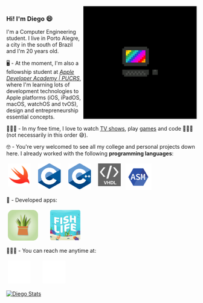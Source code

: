 
<img align="right" width="300px" src="https://github.com/DiegoHSO/DiegoHSO/blob/main/gifs/computer.gif"/>

### Hi! I'm Diego 😄

I'm a Computer Engineering student. I live in Porto Alegre, a city in the south of Brazil and I'm 20 years old.

🖥 - At the moment, I'm also a fellowship student at [*Apple Developer Academy | PUCRS*](http://www.bepid.com.br/poa/), where I'm learning lots of development technologies to Apple platforms (iOS, iPadOS, macOS, watchOS and tvOS), design and entrepreneurship essential concepts. 

🧑🏾‍🦱 - In my free time, I love to watch [TV shows](https://tvtime.com/r/1SL8x), play [games](https://psnprofiles.com/diegohxnrique) and code 👨🏽‍💻 (not necessarily in this order 😅).

🤓 - You're very welcomed to see all my college and personal projects down here. I already worked with the following **programming languages**:

<p align="left">
<img width="60px" src="https://github.com/DiegoHSO/DiegoHSO/blob/main/images/swift.png" title="Swift" style="vertical-align:top; margin:4px"/> &nbsp;
<img width="60px" src="https://github.com/DiegoHSO/DiegoHSO/blob/main/images/c.svg" title="C" style="vertical-align:top; margin:4px"/> &nbsp;
<img width="60px" src="https://github.com/DiegoHSO/DiegoHSO/blob/main/images/c%2B%2B.svg" title="C++" style="vertical-align:top; margin:4px"/> &nbsp;
<img width="60px" src="https://github.com/DiegoHSO/DiegoHSO/blob/main/images/vhdl.jpeg" title="VHDL" style="vertical-align:top; margin:4px"/> 
<img width="70px" src="https://github.com/DiegoHSO/DiegoHSO/blob/main/images/assembly.png" title="Assembly" style="vertical-align:top; margin:4px"/>  

📱 - Developed apps: <br />

[<img width="80px" src="https://github.com/DiegoHSO/DiegoHSO/blob/main/images/GardenMinder.png" title="GardenMinder" style="vertical-align:top; margin:4px" />](https://apps.apple.com/us/app/gardenminder/id1582232316)&nbsp;&nbsp;&nbsp;&nbsp;&nbsp;
[<img width="80px" src="https://github.com/DiegoHSO/DiegoHSO/blob/main/images/fishlife.png" title="FishLife" style="vertical-align:top; margin:4px" />](https://apps.apple.com/us/app/fishlife/id1586180074)
  
🙋🏽‍♂️ - You can reach me anytime at: <br />
  
[<img width="60px" src="https://github.com/DiegoHSO/DiegoHSO/blob/main/images/linkedin.png" title="LinkedIn" style="vertical-align:top; margin:4px" />](https://www.linkedin.com/in/diego-henrique-oliveira)&nbsp;&nbsp;&nbsp;&nbsp;&nbsp;
[<img width="60px" src="https://github.com/DiegoHSO/DiegoHSO/blob/main/images/instagram.svg" title="Instagram" style="vertical-align:top; margin:4px" />](https://www.instagram.com/diegohenrique._)  

  
[<img align="center" src="https://github-readme-stats.vercel.app/api?username=DiegoHSO&show_icons=true&theme=tokyonight" alt="Diego Stats" width="50%" />](https://github.com/DiegoHSO)
  
  
</p>
